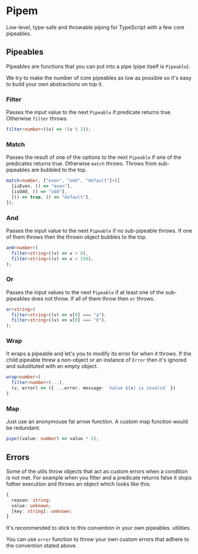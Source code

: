 # Pipem

Low-level, type-safe and throwable piping for TypeScript with a few core pipeables.

## Pipeables

Pipeables are functions that you can put into a pipe (pipe itself is `Pipeable`).

We try to make the number of core pipeables as low as possible so it's easy to build your own abstractions on top it.

### Filter

Passes the input value to the next `Pipeable` if predicate returns true. Otherwise `filter` throws.

```ts
filter<number>((v) => !(v % 2));
```

### Match

Passes the result of one of the options to the next `Pipeable` if one of the predicates returns true. Otherwise `match` throws. Throws from sub-pipeables are bubbled to the top.

```ts
match<number, ["even", "odd", "default"]>([
  [isEven, () => "even"],
  [isOdd, () => "odd"],
  [() => true, () => "default"],
]);
```

### And

Passes the input value to the next `Pipeable` if no sub-pipeable throws. If one of them throws then the thrown object bubbles to the top.

```ts
and<number>(
  filter<string>((v) => v > 0),
  filter<string>((v) => v < 150),
);
```

### Or

Passes the input values to the next `Pipeable` if at least one of the sub-pipeables does not throw. If all of them throw then `or` throws.

```ts
or<string>(
  filter<string>((v) => v[0] === "a"),
  filter<string>((v) => v[0] === "b"),
);
```

### Wrap

It wraps a pipeable and let's you to modify its error for when it throws. If the child pipeable threw a non-object or an instance of `Error` then it's ignored and substituted with an empty object.

```ts
wrap<number>(
  filter<number>(...),
  (v, error) => ({ ...error, message: `Value ${v} is invalid` })
)
```

### Map

Just use an anonymouse fat arrow function. A custom map function would be redundant.

```ts
pipe((value: number) => value * 2);
```

## Errors

Some of the utils throw objects that act as custom errors when a condition is not met. For example when you filter and a predicate returns false it stops futher execution and throws an object which looks like this:

```ts
{
  reason: string;
  value: unknown;
  [key: string]: unknown;
}
```

It's recommended to stick to this convention in your own pipeables.
utilities

You can use `error` function to throw your own custom errors that adhere to the convention stated above.
